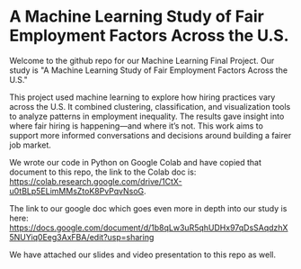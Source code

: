 # A Machine Learning Study of Fair Employment Factors Across the U.S.
Welcome to the github repo for our Machine Learning Final Project. Our study is "A Machine Learning Study of Fair Employment Factors Across the U.S."  

This project used machine learning to explore how hiring practices vary across the U.S. It combined clustering, classification, and visualization tools to analyze patterns in employment inequality. The results gave insight into where fair hiring is happening—and where it’s not. This work aims to support more informed conversations and decisions around building a fairer job market.

We wrote our code in Python on Google Colab and have copied that document to this repo, the link to the Colab doc is: https://colab.research.google.com/drive/1CtX-u0tBLp5ELimMMsZtoK8PvPqvNsoG.

The link to our google doc which goes even more in depth into our study is here: https://docs.google.com/document/d/1b8qLw3uR5qhUDHx97qDsSAqdzhX5NUYiq0Eeg3AxFBA/edit?usp=sharing

We have attached our slides and video presentation to this repo as well.
